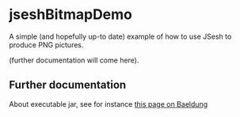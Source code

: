 # jseshBitmapDemo

A simple (and hopefully up-to date) example of how to use JSesh to produce PNG pictures.


(further documentation will come here).

## Further documentation

About executable jar, see for instance [this page on Baeldung](https://www.baeldung.com/executable-jar-with-maven)
